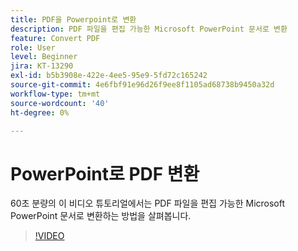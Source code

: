 ```yaml
---
title: PDF을 Powerpoint로 변환
description: PDF 파일을 편집 가능한 Microsoft PowerPoint 문서로 변환
feature: Convert PDF
role: User
level: Beginner
jira: KT-13290
exl-id: b5b3908e-422e-4ee5-95e9-5fd72c165242
source-git-commit: 4e6fbf91e96d26f9ee8f1105ad68738b9450a32d
workflow-type: tm+mt
source-wordcount: '40'
ht-degree: 0%

---
```


# PowerPoint로 PDF 변환

60초 분량의 이 비디오 튜토리얼에서는 PDF 파일을 편집 가능한 Microsoft PowerPoint 문서로 변환하는 방법을 살펴봅니다.

>[!VIDEO](https://video.tv.adobe.com/v/342629?quality=12&learn=on&hidetitle=true)
